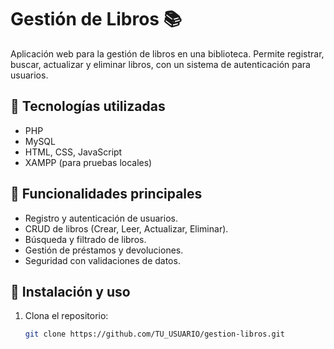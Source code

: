 # Gestión de Libros 📚

Aplicación web para la gestión de libros en una biblioteca. Permite registrar, buscar, actualizar y eliminar libros, con un sistema de autenticación para usuarios.

## 🔹 Tecnologías utilizadas
- PHP  
- MySQL  
- HTML, CSS, JavaScript  
- XAMPP (para pruebas locales)  

## 📌 Funcionalidades principales
- Registro y autenticación de usuarios.  
- CRUD de libros (Crear, Leer, Actualizar, Eliminar).  
- Búsqueda y filtrado de libros.  
- Gestión de préstamos y devoluciones.  
- Seguridad con validaciones de datos.  

## 🚀 Instalación y uso
1. Clona el repositorio:  
   ```bash
   git clone https://github.com/TU_USUARIO/gestion-libros.git
